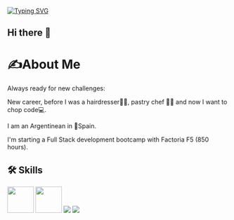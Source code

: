 <a href="https://git.io/typing-svg"><img src="https://readme-typing-svg.demolab.com?font=Fira+Code&pause=1000&color=F83679&background=FF4D2C00&random=false&width=435&height=51&lines=Welcome+to+my+GitHub+;my+name+is+Antonella;and+I+study+at+FactoriaF5." alt="Typing SVG" /></a>

## Hi there 👋

 <h1>✍️About Me</h1>

<p>Always ready for new challenges:</p>
<p>New career, before I was a hairdresser💇‍♀, pastry chef 👩‍🍳​ and now I want to chop code💻​.</p>
<p>I am an Argentinean in 📍​Spain.</p>
<p>I'm starting a Full Stack development bootcamp with Factoria F5 (850 hours).</p>

## 🛠 Skills
<img height=60px src="https://img.icons8.com/color/2x/jira.png"> <img height=60px src="https://img.icons8.com/color/2x/figma.png"> <img src="https://img.icons8.com/color/48/000000/html-5--v1.png"/>  <img src="https://img.icons8.com/color/48/000000/css3.png"/>
